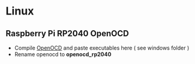 # Linux
## Raspberry Pi RP2040 OpenOCD

* Compile [OpenOCD](https://github.com/raspberrypi/openocd) and paste executables here ( see windows folder )
* Rename openocd to **openocd_rp2040**
